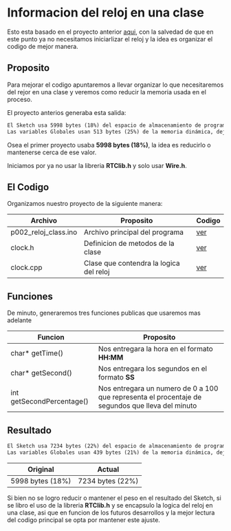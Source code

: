 # Informacion del reloj en una clase

Esto esta basado en el proyecto anterior [aqui](../p001_reloj_set/readme.md), con la salvedad de que en este punto ya no necesitamos iniciarlizar el reloj y la idea es organizar el codigo de mejor manera.

## Proposito

Para mejorar el codigo apuntaremos a llevar organizar lo que necesitaremos del rejor en una clase y veremos como reducir la memoria usada en el proceso.

El proyecto anterios generaba esta salida:

```txt
El Sketch usa 5998 bytes (18%) del espacio de almacenamiento de programa. El máximo es 32256 bytes.
Las variables Globales usan 513 bytes (25%) de la memoria dinámica, dejando 1535 bytes para las variables locales. El máximo es 2048 bytes.
```

Osea el primer proyecto usaba **5998 bytes (18%)**, la idea es reducirlo o mantenerse cerca de ese valor.

Iniciamos por ya no usar la libreria **RTClib.h** y solo usar **Wire.h**.

## El Codigo

Organizamos nuestro proyecto de la siguiente manera:

| Archivo              | Proposito                               | Codigo                      |
|----------------------|-----------------------------------------|-----------------------------|
| p002_reloj_class.ino | Archivo principal del programa          | [ver](p002_reloj_class.ino) |
| clock.h              | Definicion de metodos de la clase       | [ver](clock.h)              |
| clock.cpp            | Clase que contendra la logica del reloj | [ver](clock.cpp)            |

## Funciones

De minuto, generaremos tres funciones publicas que usaremos mas adelante

| Funcion                   | Proposito                                                                                        |
|---------------------------|--------------------------------------------------------------------------------------------------|
| char* getTime()           | Nos entregara la hora en el formato **HH:MM**                                                    |
| char* getSecond()         | Nos entregara los segundos en el formato **SS**                                                  |
| int getSecondPercentage() | Nos entregara un numero de 0 a 100 que representa el procentaje de segundos que lleva del minuto |

## Resultado

```txt
El Sketch usa 7234 bytes (22%) del espacio de almacenamiento de programa. El máximo es 32256 bytes.
Las variables Globales usan 439 bytes (21%) de la memoria dinámica, dejando 1609 bytes para las variables locales. El máximo es 2048 bytes.
```

|Original | Actual |
|---|---|
|5998 bytes (18%)|7234 bytes (22%)|

Si bien no se logro reducir o mantener el peso en el resultado del Sketch, si se libro el uso de la libreria **RTClib.h** y se encapsulo la logica del reloj en una clase, asi que en funcion de los futuros desarrollos y la mejor lectura del codigo principal se opta por mantener este ajuste.